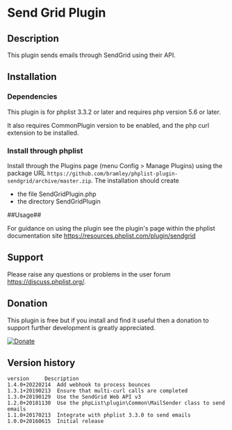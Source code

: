 # Send Grid Plugin #

## Description ##

This plugin sends emails through SendGrid using their API.

## Installation ##

### Dependencies ###

This plugin is for phplist 3.3.2 or later and requires php version 5.6 or later.

It also requires CommonPlugin version to be enabled, and the php curl extension to be installed.

### Install through phplist ###

Install through the Plugins page (menu Config > Manage Plugins) using the package
URL `https://github.com/bramley/phplist-plugin-sendgrid/archive/master.zip`.
The installation should create

* the file SendGridPlugin.php
* the directory SendGridPlugin

##Usage##

For guidance on using the plugin see the plugin's page within the phplist documentation site <https://resources.phplist.com/plugin/sendgrid>

## Support ##

Please raise any questions or problems in the user forum <https://discuss.phplist.org/>.

## Donation ##

This plugin is free but if you install and find it useful then a donation to support further development is greatly appreciated.

[![Donate](https://www.paypalobjects.com/en_US/i/btn/btn_donate_LG.gif)](https://www.paypal.com/cgi-bin/webscr?cmd=_s-xclick&hosted_button_id=W5GLX53WDM7T4)

## Version history ##

    version     Description
    1.4.0+20220214  Add webhook to process bounces
    1.3.1+20190213  Ensure that multi-curl calls are completed
    1.3.0+20190129  Use the SendGrid Web API v3
    1.2.0+20181130  Use the phpList\plugin\Common\MailSender class to send emails
    1.1.0+20170213  Integrate with phplist 3.3.0 to send emails
    1.0.0+20160615  Initial release

